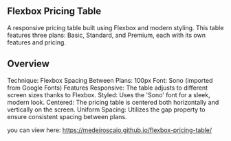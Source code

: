 ## Flexbox Pricing Table
A responsive pricing table built using Flexbox and modern styling. This table features three plans: Basic, Standard, and Premium, each with its own features and pricing.

## Overview
Technique: Flexbox
Spacing Between Plans: 100px
Font: Sono (imported from Google Fonts)
Features
Responsive: The table adjusts to different screen sizes thanks to Flexbox.
Styled: Uses the 'Sono' font for a sleek, modern look.
Centered: The pricing table is centered both horizontally and vertically on the screen.
Uniform Spacing: Utilizes the gap property to ensure consistent spacing between plans.

you can view here: https://medeiroscaio.github.io/flexbox-pricing-table/
